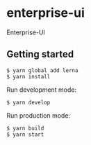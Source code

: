 # enterprise-ui
Enterprise-UI

## Getting started

```
$ yarn global add lerna
$ yarn install
```

Run development mode:
```
$ yarn develop
```

Run production mode:
```
$ yarn build
$ yarn start
```
